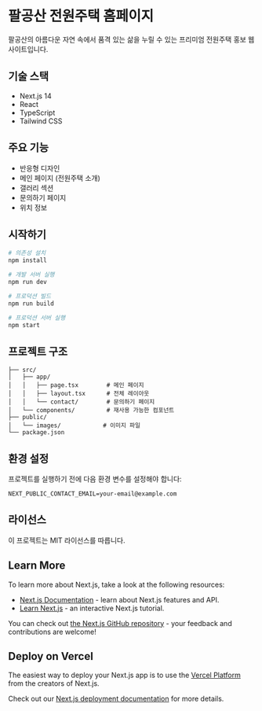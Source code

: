# 팔공산 전원주택 홈페이지

팔공산의 아름다운 자연 속에서 품격 있는 삶을 누릴 수 있는 프리미엄 전원주택 홍보 웹사이트입니다.

## 기술 스택

- Next.js 14
- React
- TypeScript
- Tailwind CSS

## 주요 기능

- 반응형 디자인
- 메인 페이지 (전원주택 소개)
- 갤러리 섹션
- 문의하기 페이지
- 위치 정보

## 시작하기

```bash
# 의존성 설치
npm install

# 개발 서버 실행
npm run dev

# 프로덕션 빌드
npm run build

# 프로덕션 서버 실행
npm start
```

## 프로젝트 구조

```
├── src/
│   ├── app/
│   │   ├── page.tsx        # 메인 페이지
│   │   ├── layout.tsx      # 전체 레이아웃
│   │   └── contact/        # 문의하기 페이지
│   └── components/         # 재사용 가능한 컴포넌트
├── public/
│   └── images/            # 이미지 파일
└── package.json
```

## 환경 설정

프로젝트를 실행하기 전에 다음 환경 변수를 설정해야 합니다:

```env
NEXT_PUBLIC_CONTACT_EMAIL=your-email@example.com
```

## 라이선스

이 프로젝트는 MIT 라이선스를 따릅니다.

## Learn More

To learn more about Next.js, take a look at the following resources:

- [Next.js Documentation](https://nextjs.org/docs) - learn about Next.js features and API.
- [Learn Next.js](https://nextjs.org/learn) - an interactive Next.js tutorial.

You can check out [the Next.js GitHub repository](https://github.com/vercel/next.js) - your feedback and contributions are welcome!

## Deploy on Vercel

The easiest way to deploy your Next.js app is to use the [Vercel Platform](https://vercel.com/new?utm_medium=default-template&filter=next.js&utm_source=create-next-app&utm_campaign=create-next-app-readme) from the creators of Next.js.

Check out our [Next.js deployment documentation](https://nextjs.org/docs/app/building-your-application/deploying) for more details.
